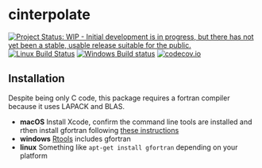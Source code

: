 # cinterpolate

[![Project Status: WIP - Initial development is in progress, but there has not yet been a stable, usable release suitable for the public.](http://www.repostatus.org/badges/latest/wip.svg)](http://www.repostatus.org/#wip)
[![Linux Build Status](https://travis-ci.org/mrc-ide/cinterpolate.svg?branch=master)](https://travis-ci.org/mrc-ide/cinterpolate)
[![Windows Build status](https://ci.appveyor.com/api/projects/status/github/mrc-ide/cinterpolate?svg=true)](https://ci.appveyor.com/project/mrc-ide/cinterpolate)
[![codecov.io](https://codecov.io/github/mrc-ide/cinterpolate/coverage.svg?branch=master)](https://codecov.io/github/mrc-ide/cinterpolate?branch=master)

## Installation

Despite being only C code, this package requires a fortran compiler because it uses LAPACK and BLAS.

* **macOS** Install Xcode, confirm the command line tools are installed and rthen install gfortran following [these instructions](https://cran.r-project.org/bin/macosx/tools/)
* **windows** [Rtools](https://cran.r-project.org/bin/windows/Rtools/) includes gfortran
* **linux** Something like `apt-get install gfortran` depending on your platform
